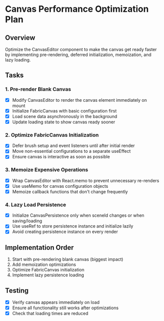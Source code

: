 # Canvas Performance Optimization Plan

## Overview
Optimize the CanvasEditor component to make the canvas get ready faster by implementing pre-rendering, deferred initialization, memoization, and lazy loading.

## Tasks

### 1. Pre-render Blank Canvas
- [x] Modify CanvasEditor to render the canvas element immediately on mount
- [x] Initialize FabricCanvas with basic configuration first
- [x] Load scene data asynchronously in the background
- [x] Update loading state to show canvas ready sooner

### 2. Optimize FabricCanvas Initialization
- [x] Defer brush setup and event listeners until after initial render
- [x] Move non-essential configurations to a separate useEffect
- [x] Ensure canvas is interactive as soon as possible

### 3. Memoize Expensive Operations
- [x] Wrap CanvasEditor with React.memo to prevent unnecessary re-renders
- [x] Use useMemo for canvas configuration objects
- [x] Memoize callback functions that don't change frequently

### 4. Lazy Load Persistence
- [x] Initialize CanvasPersistence only when sceneId changes or when saving/loading
- [x] Use useRef to store persistence instance and initialize lazily
- [x] Avoid creating persistence instance on every render

## Implementation Order
1. Start with pre-rendering blank canvas (biggest impact)
2. Add memoization optimizations
3. Optimize FabricCanvas initialization
4. Implement lazy persistence loading

## Testing
- [x] Verify canvas appears immediately on load
- [x] Ensure all functionality still works after optimizations
- [x] Check that loading times are reduced
